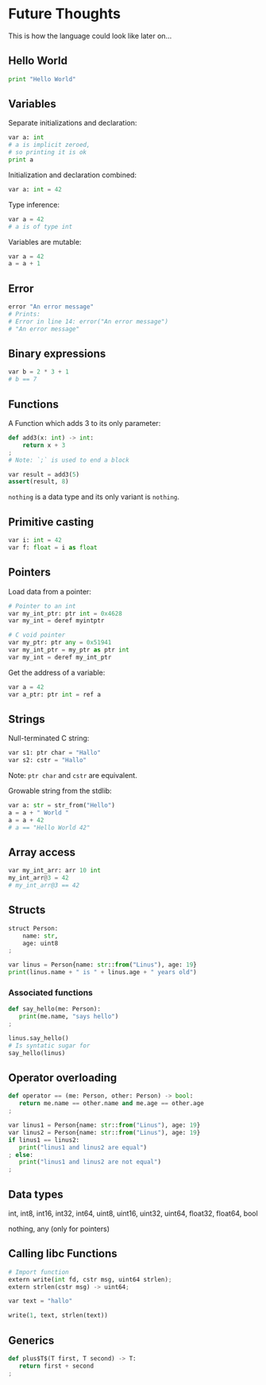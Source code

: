 # Future Thoughts

This is how the language could look like later on...

## Hello World

```python
print "Hello World"
```

## Variables

Separate initializations and declaration:

```python
var a: int
# a is implicit zeroed,
# so printing it is ok
print a
```

Initialization and declaration combined:

```python
var a: int = 42
```

Type inference:

```python
var a = 42
# a is of type int
```

Variables are mutable:

```python
var a = 42
a = a + 1
```

## Error

```python
error "An error message"
# Prints:
# Error in line 14: error("An error message")
# "An error message"
```

## Binary expressions

```python
var b = 2 * 3 + 1
# b == 7
```

## Functions

A Function which adds 3 to its only parameter:

```python
def add3(x: int) -> int:
    return x + 3
;
# Note: `;` is used to end a block

var result = add3(5)
assert(result, 8)
```

`nothing` is a data type and its only variant is `nothing`.

## Primitive casting

```python
var i: int = 42
var f: float = i as float
```

## Pointers

Load data from a pointer:

```python
# Pointer to an int
var my_int_ptr: ptr int = 0x4628
var my_int = deref myintptr

# C void pointer
var my_ptr: ptr any = 0x51941
var my_int_ptr = my_ptr as ptr int
var my_int = deref my_int_ptr
```

Get the address of a variable:

```python
var a = 42
var a_ptr: ptr int = ref a
```

## Strings

Null-terminated C string:

```python
var s1: ptr char = "Hallo"
var s2: cstr = "Hallo"
```

Note: `ptr char` and `cstr` are equivalent.

Growable string from the stdlib:

```python
var a: str = str_from("Hello")
a = a + " World "
a = a + 42
# a == "Hello World 42"
```

## Array access

```python
var my_int_arr: arr 10 int
my_int_arr@3 = 42
# my_int_arr@3 == 42
```

## Structs

```python
struct Person:
    name: str,
    age: uint8
;

var linus = Person{name: str::from("Linus"), age: 19}
print(linus.name + " is " + linus.age + " years old")
```

### Associated functions

```python
def say_hello(me: Person):
   print(me.name, "says hello")
;

linus.say_hello()
# Is syntatic sugar for
say_hello(linus)
```

## Operator overloading

```python
def operator == (me: Person, other: Person) -> bool:
   return me.name == other.name and me.age == other.age
;

var linus1 = Person{name: str::from("Linus"), age: 19}
var linus2 = Person{name: str::from("Linus"), age: 19}
if linus1 == linus2:
   print("linus1 and linus2 are equal")
; else:
   print("linus1 and linus2 are not equal")
;
```

## Data types

int, int8, int16, int32, int64, uint8, uint16, uint32, uint64, float32, float64, bool

nothing, any (only for pointers)

## Calling libc Functions

```python
# Import function
extern write(int fd, cstr msg, uint64 strlen);
extern strlen(cstr msg) -> uint64;

var text = "hallo"

write(1, text, strlen(text))
```

## Generics

```python
def plus$T$(T first, T second) -> T:
   return first + second
;
```
